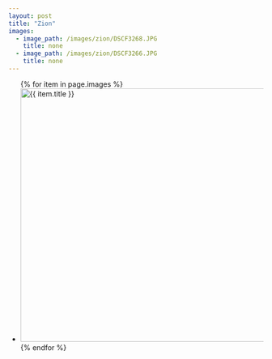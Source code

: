 ```yaml
---
layout: post
title: "Zion"
images: 
  - image_path: /images/zion/DSCF3268.JPG
    title: none
  - image_path: /images/zion/DSCF3266.JPG
    title: none
---
```


<ul>
  {% for item in page.images %} <br>
    <li>
      <a href="{{ item.link }}">
        <img width="500" src="{{ item.image_path }}" alt="{{ item.title }}" class="img-response">
      </a>
    </li>
  {% endfor %}
</ul>